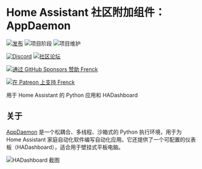 # Home Assistant 社区附加组件：AppDaemon

[![发布][release-shield]][release] ![项目阶段][project-stage-shield] ![项目维护][maintenance-shield]

[![Discord][discord-shield]][discord] [![社区论坛][forum-shield]][forum]

[![通过 GitHub Sponsors 赞助 Frenck][github-sponsors-shield]][github-sponsors]

[![在 Patreon 上支持 Frenck][patreon-shield]][patreon]

用于 Home Assistant 的 Python 应用和 HADashboard

## 关于

[AppDaemon][appdaemon] 是一个松耦合、多线程、沙箱式的 Python 执行环境，用于为 Home Assistant 家庭自动化软件编写自动化应用。它还提供了一个可配置的仪表板（HADashboard），适合用于壁挂式平板电脑。

![HADashboard 截图][screenshot]

[appdaemon]: https://appdaemon.readthedocs.io
[discord-shield]: https://img.shields.io/discord/478094546522079232.svg
[discord]: https://discord.me/hassioaddons
[forum-shield]: https://img.shields.io/badge/community-forum-brightgreen.svg
[forum]: https://community.home-assistant.io/t/home-assistant-community-add-on-appdaemon-4/163259?u=frenck
[github-sponsors-shield]: https://frenck.dev/wp-content/uploads/2019/12/github_sponsor.png
[github-sponsors]: https://github.com/sponsors/frenck
[maintenance-shield]: https://img.shields.io/maintenance/yes/2025.svg
[patreon-shield]: https://frenck.dev/wp-content/uploads/2019/12/patreon.png
[patreon]: https://www.patreon.com/frenck
[project-stage-shield]: https://img.shields.io/badge/project%20stage-experimental-yellow.svg
[release-shield]: https://img.shields.io/badge/version-v0.17.3-blue.svg
[release]: https://github.com/hassio-addons/addon-appdaemon/tree/v0.17.3
[screenshot]: https://github.com/hassio-addons/addon-appdaemon/raw/main/images/screenshot.png